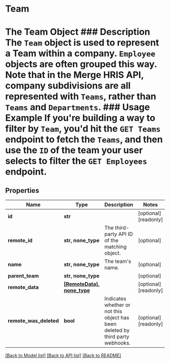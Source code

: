 # Team

# The Team Object ### Description The `Team` object is used to represent a Team within a company. `Employee` objects are often grouped this way. Note that in the Merge HRIS API, company subdivisions are all represented with `Teams`, rather than `Teams` and `Departments`.  ### Usage Example If you're building a way to filter by `Team`, you'd hit the `GET Teams` endpoint to fetch the `Teams`, and then use the `ID` of the team your user selects to filter the `GET Employees` endpoint.

## Properties
Name | Type | Description | Notes
------------ | ------------- | ------------- | -------------
**id** | **str** |  | [optional] [readonly] 
**remote_id** | **str, none_type** | The third-party API ID of the matching object. | [optional] 
**name** | **str, none_type** | The team&#39;s name. | [optional] 
**parent_team** | **str, none_type** |  | [optional] 
**remote_data** | [**[RemoteData], none_type**](RemoteData.md) |  | [optional] [readonly] 
**remote_was_deleted** | **bool** | Indicates whether or not this object has been deleted by third party webhooks. | [optional] [readonly] 

[[Back to Model list]](../README.md#documentation-for-models) [[Back to API list]](../README.md#documentation-for-api-endpoints) [[Back to README]](../README.md)


